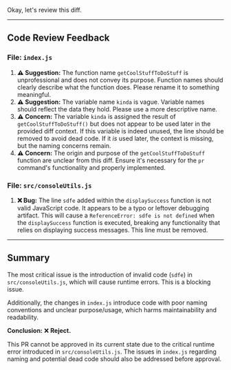 Okay, let's review this diff.

---

## Code Review Feedback

### File: `index.js`

1.  **⚠️ Suggestion:** The function name `getCoolStuffToDoStuff` is unprofessional and does not convey its purpose. Function names should clearly describe what the function does. Please rename it to something meaningful.
2.  **⚠️ Suggestion:** The variable name `kinda` is vague. Variable names should reflect the data they hold. Please use a more descriptive name.
3.  **⚠️ Concern:** The variable `kinda` is assigned the result of `getCoolStuffToDoStuff()` but does not appear to be used later in the provided diff context. If this variable is indeed unused, the line should be removed to avoid dead code. If it *is* used later, the context is missing, but the naming concerns remain.
4.  **⚠️ Concern:** The origin and purpose of the `getCoolStuffToDoStuff` function are unclear from this diff. Ensure it's necessary for the `pr` command's functionality and properly implemented.

### File: `src/consoleUtils.js`

1.  **❌ Bug:** The line `sdfe` added within the `displaySuccess` function is not valid JavaScript code. It appears to be a typo or leftover debugging artifact. This will cause a `ReferenceError: sdfe is not defined` when the `displaySuccess` function is executed, breaking any functionality that relies on displaying success messages. This line must be removed.

---

## Summary

The most critical issue is the introduction of invalid code (`sdfe`) in `src/consoleUtils.js`, which will cause runtime errors. This is a blocking issue.

Additionally, the changes in `index.js` introduce code with poor naming conventions and unclear purpose/usage, which harms maintainability and readability.

**Conclusion:** ❌ **Reject.**

This PR cannot be approved in its current state due to the critical runtime error introduced in `src/consoleUtils.js`. The issues in `index.js` regarding naming and potential dead code should also be addressed before approval.